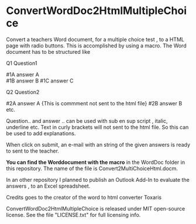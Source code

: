 # ConvertWordDoc2HtmlMultipleChoice

Convert a teachers Word document, for a multiple choice test , to a HTML page with radio buttons. This is accomplished by using a macro.
The Word document has to be structured like

Q1 Question1     

#1A answer A           
#1B answer B
#1C answer C  

Q2 Question2     

#2A answer A        {This is commment not sent to the html file}
#2B answer B
etc.


Question.. and answer .. can be used with sub en sup script , italic, underline etc. 
Text in curly brackets will not sent to the html file. So this can be used to add explanations.

When click on submit, an e-mail with an string of the given answers is ready to sent to the teacher. 

**You can find the Worddocument with the macro** in the WordDoc folder in this repository. The name of the file is Convert2MultiChoiceHtml.docm.

In an other repository I planned to publish an Outlook Add-In to evaluate the answers , to an Excel spreadsheet.

Credits goes to the creator of the word to html converter Toxaris

ConvertWordDoc2HtmlMultipleChoice is released under MIT open-source license. See the file "LICENSE.txt" for full licensing info.


